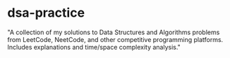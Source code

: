 # dsa-practice
"A collection of my solutions to Data Structures and Algorithms problems from LeetCode, NeetCode, and other competitive programming platforms. Includes explanations and time/space complexity analysis."
